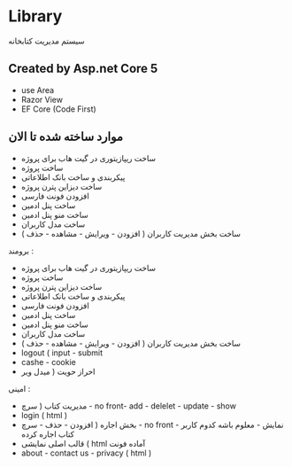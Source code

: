 # Library
سیستم مدیریت کتابخانه

## Created by Asp.net Core 5
- use Area
- Razor View
- EF Core (Code First)

## موارد ساخته شده تا الان
- ساخت ریپازیتوری در گیت هاب برای پروژه
- ساخت پروژه
- پیکربندی و ساخت بانک اطلاعاتی
- ساخت دیزاین پترن پروژه
- افزودن فونت فارسی
- ساخت پنل ادمین
- ساخت منو پنل ادمین
- ساخت مدل کاربران
- ساخت بخش مدیریت کاربران ( افزودن - ویرایش - مشاهده - حذف )


برومند :
- ساخت ریپازیتوری در گیت هاب برای پروژه
- ساخت پروژه
- ساخت دیزاین پترن پروژه
- پیکربندی و ساخت بانک اطلاعاتی
- افزودن فونت فارسی
- ساخت پنل ادمین
- ساخت منو پنل ادمین
- ساخت مدل کاربران
- ساخت بخش مدیریت کاربران ( افزودن - ویرایش - مشاهده - حذف )
 - logout ( input - submit
- cashe - cookie 
- احراز حویت ( میدل ویر

امینی :
- مدیریت کتاب ( سرچ - no front- add - delelet - update - show
- login ( html )
- بخش اجاره ( افزودن - حذف - سرچ - no front - نمایش - معلوم باشه کدوم کاربر کتاب اجاره کرده
- قالب اصلی نمایشی ( html آماده فونت
- about - contact us - privacy (  html )
